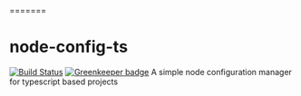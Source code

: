 
=======
# node-config-ts 
[![Build Status](https://travis-ci.org/tusharmath/node-config-ts.svg?branch=master)](https://travis-ci.org/tusharmath/node-config-ts)
[![Greenkeeper badge](https://badges.greenkeeper.io/tusharmath/node-config-ts.svg)](https://greenkeeper.io/)
A simple node configuration manager for typescript based projects
